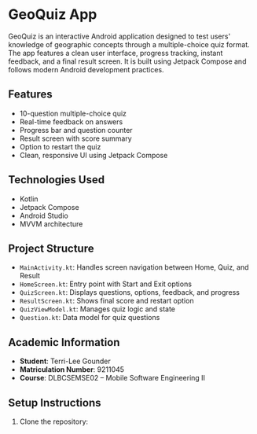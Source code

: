 # GeoQuiz App

GeoQuiz is an interactive Android application designed to test users' knowledge of geographic concepts through a multiple-choice quiz format. The app features a clean user interface, progress tracking, instant feedback, and a final result screen. It is built using Jetpack Compose and follows modern Android development practices.

## Features

- 10-question multiple-choice quiz
- Real-time feedback on answers
- Progress bar and question counter
- Result screen with score summary
- Option to restart the quiz
- Clean, responsive UI using Jetpack Compose

## Technologies Used

- Kotlin
- Jetpack Compose
- Android Studio
- MVVM architecture

## Project Structure

- `MainActivity.kt`: Handles screen navigation between Home, Quiz, and Result
- `HomeScreen.kt`: Entry point with Start and Exit options
- `QuizScreen.kt`: Displays questions, options, feedback, and progress
- `ResultScreen.kt`: Shows final score and restart option
- `QuizViewModel.kt`: Manages quiz logic and state
- `Question.kt`: Data model for quiz questions

## Academic Information

- **Student**: Terri-Lee Gounder  
- **Matriculation Number**: 9211045  
- **Course**: DLBCSEMSE02 – Mobile Software Engineering II

## Setup Instructions

1. Clone the repository:
